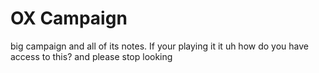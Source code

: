 # OX Campaign
 big campaign and all of its notes. If your playing it it uh how do you have access to this? and please stop looking
